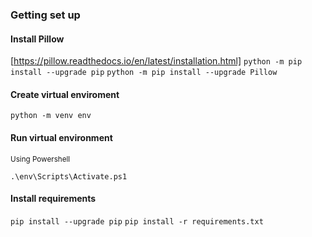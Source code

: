 ### Getting set up
#### Install Pillow
[https://pillow.readthedocs.io/en/latest/installation.html]
```python -m pip install --upgrade pip```
```python -m pip install --upgrade Pillow```

#### Create virtual enviroment
```python -m venv env```

#### Run virtual environment
<sub>Using Powershell</sub>

```.\env\Scripts\Activate.ps1```

#### Install requirements
```pip install --upgrade pip```
```pip install -r requirements.txt```